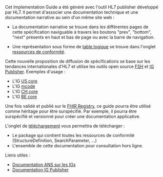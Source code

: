 Cet Implementation Guide a été généré avec l'outil HL7 publisher développé par HL7. Il permet d'associer une documentation technique et une documentation narrative au sein d'un même site web :

* La documentation narrative se trouve dans les différentes pages de cette spécification naviguable à travers les boutons "prev", "bottom", "next" présents en haut et bas de page ou avec la barre de navigation.

* Une représentation sous forme de [table logique](http://hl7.org/fhir/R4/formats.html#table) se trouve dans l'onglet [ressources de conformité](artifacts.html).

Cette nouvelle proposition de diffusion de spécifications se base sur les tendances internationales d'HL7 et utilise les outils open source [FSH](https://build.fhir.org/ig/HL7/fhir-shorthand/) et [IG Publisher](https://confluence.hl7.org/display/FHIR/IG+Publisher+Documentation).
Exemples d'usage :

* L'IG [US core](https://www.hl7.org/fhir/us/core)
* L'IG [mcode](http://hl7.org/fhir/us/mcode)
* L'IG [CH core](http://build.fhir.org/ig/hl7ch/ch-core)
* L'IG [BE core](https://build.fhir.org/ig/hl7-be/core)

Une fois validé et publié sur le [FHIR Registry](https://registry.fhir.org/), ce guide pourra être utilisé comme héritage pour être surspécifié. Par exemple, il pourra être surspécifié et versionné pour créer une documentation applicative.

L'onglet de [téléchargement](downloads.html) vous permettra de télécharger :

* Le package qui contient toutes les ressources de conformité (StructureDefinition, SearchParameter, ...)
* L'ensemble de cette documentation pour consultation hors ligne.

Liens utiles :

* [Documentation ANS sur les IGs](https://interop.esante.gouv.fr/ig/documentation/)
* [Documentation IG Publisher](https://confluence.hl7.org/display/FHIR/IG+Publisher+Documentation)
